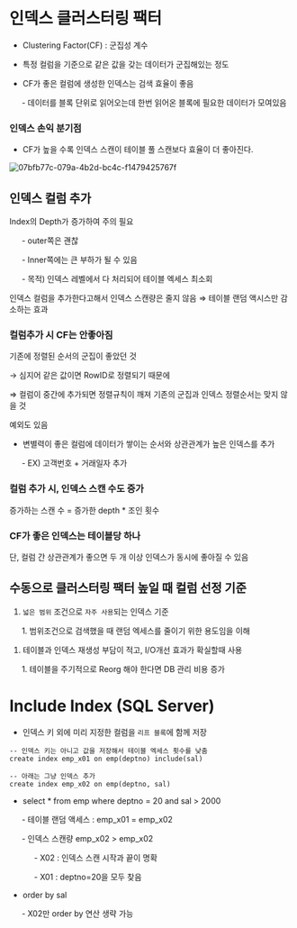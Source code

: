   
# 인덱스 클러스터링 팩터

- Clustering Factor(CF) : 군집성 계수

- 특정 컬럼을 기준으로 같은 값을 갖는 데이터가 군집해있는 정도

- CF가 좋은 컬럼에 생성한 인덱스는 검색 효율이 좋음

&ensp; &ensp; - 데이터를 블록 단위로 읽어오는데 한번 읽어온 블록에 필요한 데이터가 모여있음

  
### 인덱스 손익 분기점

- CF가 높을 수록 인덱스 스캔이 테이블 풀 스캔보다 효율이 더 좋아진다.

![07bfb77c-079a-4b2d-bc4c-f1479425767f](https://prod-files-secure.s3.us-west-2.amazonaws.com/d575ed96-de76-4b49-9077-84702d32c50e/963d039b-612e-453c-86bc-87dfbd91e50a/Untitled.png?X-Amz-Algorithm=AWS4-HMAC-SHA256&X-Amz-Content-Sha256=UNSIGNED-PAYLOAD&X-Amz-Credential=AKIAT73L2G45HZZMZUHI%2F20240420%2Fus-west-2%2Fs3%2Faws4_request&X-Amz-Date=20240420T194103Z&X-Amz-Expires=3600&X-Amz-Signature=ed692f95f08685effc64ebd25213c644ee935d9ce56c7c015f992850c24f6ea8&X-Amz-SignedHeaders=host&x-id=GetObject)
  
## 인덱스 컬럼 추가

Index의 Depth가 증가하여 주의 필요

&ensp; &ensp; - outer쪽은 괜찮

&ensp; &ensp; - Inner쪽에는 큰 부하가 될 수 있음

&ensp; &ensp; - 목적) 인덱스 레벨에서 다 처리되어 테이블 엑세스 최소회

  
인덱스 컬럼을 추가한다고해서 인덱스 스캔량은 줄지 않음 ⇒ 테이블 랜덤 액시스만 감소하는 효과

  
### 컬럼추가 시 CF는 안좋아짐

기존에 정렬된 순서의 군집이 좋았던 것

→ 심지어 같은 값이면 RowID로 정렬되기 때문에

⇒ 컬럼이 중간에 추가되면 정렬규칙이 깨져 기존의 군집과 인덱스 정렬순서는 맞지 않을 것

  
예외도 있음

- 변별력이 좋은 컬럼에 데이터가 쌓이는 순서와 상관관계가 높은 인덱스를 추가

&ensp; &ensp; - EX) 고객번호 + 거래일자 추가

  
### 컬럼 추가 시, 인덱스 스캔 수도 증가

증가하는 스캔 수 = 증가한 depth * 조인 횟수

  
### CF가 좋은 인덱스는 테이블당 하나

단, 컬럼 간 상관관계가 좋으면 두 개 이상 인덱스가 동시에 좋아질 수 있음

  
## 수동으로 클러스터링 팩터 높일 때 컬럼 선정 기준

1. `넓은 범위` 조건으로 `자주 사용`되는 인덱스 기준

&ensp; &ensp; 1. 범위조건으로 검색했을 때 랜덤 엑세스를 줄이기 위한 용도임을 이해

1. 테이블과 인덱스 재생성 부담이 적고, I/O개선 효과가 확실할때 사용

&ensp; &ensp; 1. 테이블을 주기적으로 Reorg 해야 한다면 DB 관리 비용 증가

# Include Index (SQL Server)

- 인덱스 키 외에 미리 지정한 컬럼을 `리프 블록`에 함께 저장


 ``` 
-- 인덱스 키는 아니고 값을 저장해서 테이블 엑세스 횟수를 낮춤
create index emp_x01 on emp(deptno) include(sal)

-- 아래는 그냥 인덱스 추가
create index emp_x02 on emp(deptno, sal)
 ``` 


- select * from emp where deptno = 20 and sal > 2000

&ensp; &ensp; - 테이블 랜덤 액세스 : emp_x01 = emp_x02

&ensp; &ensp; - 인덱스 스캔량 emp_x02 > emp_x02

&ensp; &ensp; &ensp; &ensp; - X02 : 인덱스 스캔 시작과 끝이 명확

&ensp; &ensp; &ensp; &ensp; - X01 : deptno=20을 모두 찾음

- order by sal

&ensp; &ensp; - X02만 order by 연산 생략 가능

  
  